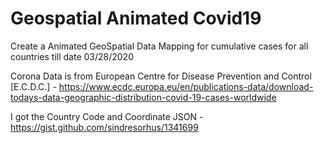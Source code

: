 # Geospatial Animated Covid19
Create a Animated GeoSpatial Data Mapping for cumulative cases for all countries till date 03/28/2020

Corona Data is from European Centre for Disease Prevention and Control [E.C.D.C.] - https://www.ecdc.europa.eu/en/publications-data/download-todays-data-geographic-distribution-covid-19-cases-worldwide

I got the Country Code and Coordinate JSON - https://gist.github.com/sindresorhus/1341699

